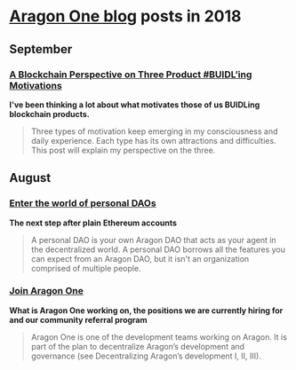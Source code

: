 # **[Aragon One blog](https://blog.aragon.one/)** posts in 2018

## September

### [**A Blockchain Perspective on Three Product #BUIDL’ing Motivations**](https://blog.aragon.one/a-blockchain-perspective-on-three-product-buidling-motivations/)
**I've been thinking a lot about what motivates those of us BUIDLing blockchain products.**

> Three types of motivation keep emerging in my consciousness and daily experience. Each type has its own attractions and difficulties. This post will explain my perspective on the three.

## August

### [**Enter the world of personal DAOs**](https://blog.aragon.one/enter-the-world-of-personal-daos/)
**The next step after plain Ethereum accounts**

> A personal DAO is your own Aragon DAO that acts as your agent in the decentralized world. A personal DAO borrows all the features you can expect from an Aragon DAO, but it isn't an organization comprised of multiple people.

### [**Join Aragon One**](https://blog.aragon.one/join-aragon-one-18ba965c0c0c)
**What is Aragon One working on, the positions we are currently hiring for and our community referral program**

> Aragon One is one of the development teams working on Aragon. It is part of the plan to decentralize Aragon’s development and governance (see Decentralizing Aragon’s development I, II, III).
